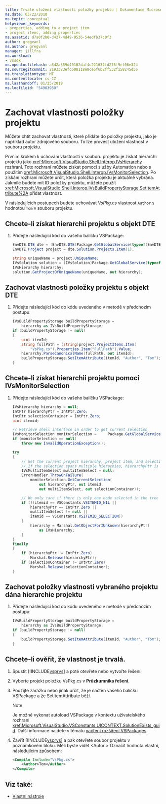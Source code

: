 ```yaml
---
title: Trvalé uložení vlastnosti položky projektu | Dokumentace Microsoftu
ms.date: 03/22/2018
ms.topic: conceptual
helpviewer_keywords:
- properties, adding to a project item
- project items, adding properties
ms.assetid: d7a0f2b0-d427-4d49-9536-54edfb37c0f3
author: gregvanl
ms.author: gregvanl
manager: jillfra
ms.workload:
- vssdk
ms.openlocfilehash: a8d2a359d49102daf4c221632fd275f9ef06e324
ms.sourcegitcommit: 2193323efc608118e0ce6f6b2ff532f158245d56
ms.translationtype: MT
ms.contentlocale: cs-CZ
ms.lasthandoff: 01/25/2019
ms.locfileid: "54963980"
---
```

# <a name="persist-the-property-of-a-project-item"></a>Zachovat vlastnosti položky projektu
Můžete chtít zachovat vlastnosti, které přidáte do položky projektu, jako je například autor zdrojového souboru. To lze provést uložení vlastnost v souboru projektu.

 Prvním krokem k uchování vlastností v souboru projektu je získat hierarchii projektu jako <xref:Microsoft.VisualStudio.Shell.Interop.IVsHierarchy> rozhraní. Toto rozhraní můžete získat pomocí služby Automation nebo s použitím <xref:Microsoft.VisualStudio.Shell.Interop.IVsMonitorSelection>. Po získání rozhraní můžete určit, která položka projektu je aktuálně vybrána. Jakmile budete mít ID položky projektu, můžete použít <xref:Microsoft.VisualStudio.Shell.Interop.IVsBuildPropertyStorage.SetItemAttribute%2A> přidat vlastnost.

 V následujících postupech budete uchovávat *VsPkg.cs* vlastnost `Author` s hodnotou `Tom` v souboru projektu.

## <a name="to-obtain-the-project-hierarchy-with-the-dte-object"></a>Chcete-li získat hierarchii projektu s objekt DTE

1.  Přidejte následující kód do vašeho balíčku VSPackage:

    ```csharp
    EnvDTE.DTE dte = (EnvDTE.DTE)Package.GetGlobalService(typeof(EnvDTE.DTE));
    EnvDTE.Project project = dte.Solution.Projects.Item(1);

    string uniqueName = project.UniqueName;
    IVsSolution solution = (IVsSolution)Package.GetGlobalService(typeof(SVsSolution));
    IVsHierarchy hierarchy;
    solution.GetProjectOfUniqueName(uniqueName, out hierarchy);
    ```

## <a name="to-persist-the-project-item-property-with-the-dte-object"></a>Zachovat vlastnosti položky projektu s objekt DTE

1.  Přidejte následující kód do kódu uvedeného v metodě v předchozím postupu:

    ```csharp
    IVsBuildPropertyStorage buildPropertyStorage =
        hierarchy as IVsBuildPropertyStorage;
    if (buildPropertyStorage != null)
    {
        uint itemId;
        string fullPath = (string)project.ProjectItems.Item(
            "VsPkg.cs").Properties.Item("FullPath").Value;
        hierarchy.ParseCanonicalName(fullPath, out itemId);
        buildPropertyStorage.SetItemAttribute(itemId, "Author", "Tom");
    }
    ```

## <a name="to-obtain-the-project-hierarchy-using-ivsmonitorselection"></a>Chcete-li získat hierarchii projektu pomocí IVsMonitorSelection

1.  Přidejte následující kód do vašeho balíčku VSPackage:

    ```csharp
    IVsHierarchy hierarchy = null;
    IntPtr hierarchyPtr = IntPtr.Zero;
    IntPtr selectionContainer = IntPtr.Zero;
    uint itemid;

    // Retrieve shell interface in order to get current selection
    IVsMonitorSelection monitorSelection =     Package.GetGlobalService(typeof(SVsShellMonitorSelection)) as     IVsMonitorSelection;
    if (monitorSelection == null)
        throw new InvalidOperationException();

    try
    {
        // Get the current project hierarchy, project item, and selection container for the current selection
        // If the selection spans multiple hierachies, hierarchyPtr is Zero
        IVsMultiItemSelect multiItemSelect = null;
        ErrorHandler.ThrowOnFailure(
            monitorSelection.GetCurrentSelection(
                out hierarchyPtr, out itemid,
                out multiItemSelect, out selectionContainer));

        // We only care if there is only one node selected in the tree
        if (!(itemid == VSConstants.VSITEMID_NIL ||
            hierarchyPtr == IntPtr.Zero ||
            multiItemSelect != null ||
            itemid == VSConstants.VSITEMID_SELECTION))
        {
            hierarchy = Marshal.GetObjectForIUnknown(hierarchyPtr)
                as IVsHierarchy;
        }
    }
    finally
    {
        if (hierarchyPtr != IntPtr.Zero)
            Marshal.Release(hierarchyPtr);
        if (selectionContainer != IntPtr.Zero)
            Marshal.Release(selectionContainer);
    }
    ```

## <a name="to-persist-the-selected-project-item-property-given-the-project-hierarchy"></a>Zachovat položky vlastnosti vybraného projektu dána hierarchie projektu

1.  Přidejte následující kód do kódu uvedeného v metodě v předchozím postupu:

    ```csharp
    IVsBuildPropertyStorage buildPropertyStorage =
        hierarchy as IVsBuildPropertyStorage;
    if (buildPropertyStorage != null)
    {
        buildPropertyStorage.SetItemAttribute(itemId, "Author", "Tom");
    }
    ```

## <a name="to-verify-that-the-property-is-persisted"></a>Chcete-li ověřit, že vlastnost je trvalá.

1. Spustit [!INCLUDE[vsprvs](../code-quality/includes/vsprvs_md.md)] a poté otevřete nebo vytvořte řešení.

2. Vyberte projekt položku VsPkg.cs v **Průzkumníka řešení**.

3. Použijte zarážku nebo jinak určit, že je načten vašeho balíčku VSPackage a že SetItemAttribute běží.

   > [!NOTE]
   > Je možné vykonat autoload VSPackage v kontextu uživatelského rozhraní <xref:Microsoft.VisualStudio.VSConstants.UICONTEXT.SolutionExists_guid>. Další informace najdete v tématu [načtení rozšíření VSPackages](../extensibility/loading-vspackages.md).

4. Zavřít [!INCLUDE[vsprvs](../code-quality/includes/vsprvs_md.md)] a pak otevřete soubor projektu v poznámkovém bloku. Měli byste vidět \<Autor > Označit hodnota vlastní, následujícím způsobem:

   ```xml
   <Compile Include="VsPkg.cs">
       <Author>Tom</Author>
   </Compile>
   ```

## <a name="see-also"></a>Viz také:

- [Vlastní nástroje](../extensibility/internals/custom-tools.md)